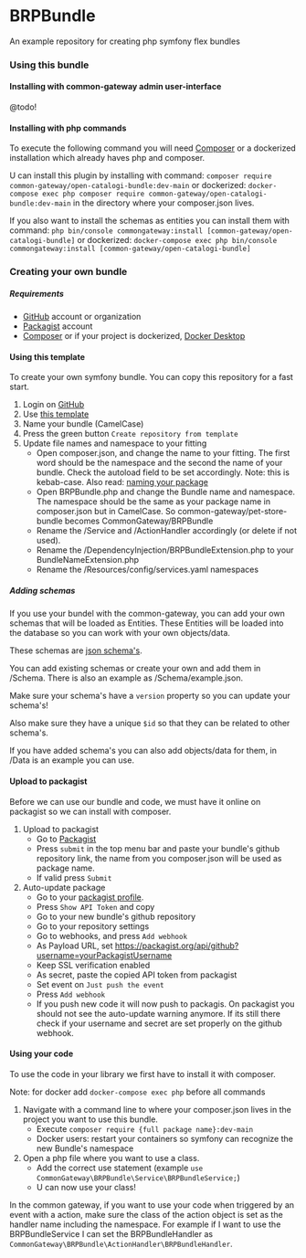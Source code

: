# BRPBundle
An example repository for creating php symfony flex bundles


### Using this bundle

#### Installing with common-gateway admin user-interface
@todo!

#### Installing with php commands

To execute the following command you will need [Composer](https://getcomposer.org/download/) or a dockerized installation which already haves php and composer.

U can install this plugin by installing with command:
`composer require common-gateway/open-catalogi-bundle:dev-main` or dockerized: `docker-compose exec php composer require common-gateway/open-catalogi-bundle:dev-main`
in the directory where your composer.json lives.

If you also want to install the schemas as entities you can install them with command:
`php bin/console commongateway:install [common-gateway/open-catalogi-bundle]` or dockerized: `docker-compose exec php bin/console commongateway:install [common-gateway/open-catalogi-bundle]`

### Creating your own bundle

##### Requirements
- [GitHub](https://github.com/login) account or organization
- [Packagist](https://packagist.org/login/) account
- [Composer](https://getcomposer.org/download/) or if your project is dockerized, [Docker Desktop](https://www.docker.com/products/docker-desktop/)

#### Using this template

To create your own symfony bundle. You can copy this repository for a fast start.

1. Login on [GitHub](https://github.com)
2. Use [this template](https://github.com/CommonGateway/BRPBundle/generate)
3. Name your bundle (CamelCase)
4. Press the green button `Create repository from template`
5. Update file names and namespace to your fitting 
   - Open composer.json, and change the name to your fitting. The first word should be the namespace and the second the name of your bundle. Check the autoload field to be set accordingly. Note: this is kebab-case. Also read: [naming your package](https://packagist.org/about#naming-your-package)
   - Open BRPBundle.php and change the Bundle name and namespace. The namespace should be the same as your package name in composer.json but in CamelCase. So common-gateway/pet-store-bundle becomes CommonGateway/BRPBundle
   - Rename the /Service and /ActionHandler accordingly (or delete if not used).
   - Rename the /DependencyInjection/BRPBundleExtension.php to your BundleNameExtension.php
   - Rename the /Resources/config/services.yaml namespaces  

##### Adding schemas
If you use your bundel with the common-gateway, you can add your own schemas that will be loaded as Entities. 
These Entities will be loaded into the database so you can work with your own objects/data.

These schemas are [json schema's](https://json-schema.org/learn/getting-started-step-by-step.html#starting-the-schema).

You can add existing schemas or create your own and add them in /Schema. There is also an example as /Schema/example.json.

Make sure your schema's have a `version` property so you can update your schema's!

Also make sure they have a unique `$id` so that they can be related to other schema's.

If you have added schema's you can also add objects/data for them, in /Data is an example you can use.

#### Upload to packagist

Before we can use our bundle and code, we must have it online on packagist so we can install with composer.

1. Upload to packagist  
   - Go to [Packagist](https://packagist.org)
   - Press `submit` in the top menu bar and paste your bundle's github repository link, the name from you composer.json will be used as package name.
   - If valid press `Submit`
2. Auto-update package
   - Go to your [packagist profile](https://packagist.org/profile/).
   - Press `Show API Token` and copy
   - Go to your new bundle's github repository
   - Go to your repository settings
   - Go to webhooks, and press `Add webhook`
   - As Payload URL, set https://packagist.org/api/github?username=yourPackagistUsername  
   - Keep SSL verification enabled
   - As secret, paste the copied API token from packagist
   - Set event on `Just push the event`
   - Press `Add webhook`
   - If you push new code it will now push to packagis. On packagist you should not see the auto-update warning anymore. If its still there check if your username and secret are set properly on the github webhook.

#### Using your code

To use the code in your library we first have to install it with composer.

Note: for docker add `docker-compose exec php` before all commands

1. Navigate with a command line to where your composer.json lives in the project you want to use this bundle.
   - Execute `composer require {full package name}:dev-main`
   - Docker users: restart your containers so symfony can recognize the new Bundle's namespace
2. Open a php file where you want to use a class.
   - Add the correct use statement (example `use CommonGateway\BRPBundle\Service\BRPBundleService;`)
   - U can now use your class!

In the common gateway, if you want to use your code when triggered by an event with a action, make sure the class of the action object is set as the handler name including the namespace. For example if I want to use the BRPBundleService I can set the BRPBundleHandler as `CommonGateway\BRPBundle\ActionHandler\BRPBundleHandler`.
